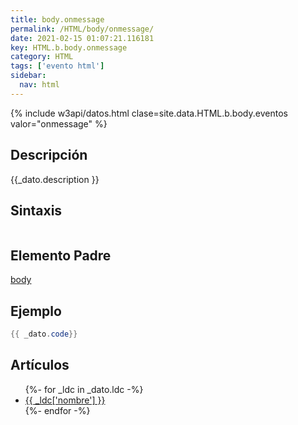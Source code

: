 ```yaml
---
title: body.onmessage
permalink: /HTML/body/onmessage/
date: 2021-02-15 01:07:21.116181
key: HTML.b.body.onmessage
category: HTML
tags: ['evento html']
sidebar: 
  nav: html
---
```


{% include w3api/datos.html clase=site.data.HTML.b.body.eventos valor="onmessage" %}

## Descripción
{{_dato.description }}

## Sintaxis
~~~html
~~~

## Elemento Padre
[body](/HTML/body/)

## Ejemplo
~~~java
{{ _dato.code}}
~~~

## Artículos
<ul>
{%- for _ldc in _dato.ldc -%}
   <li>
       <a href="{{_ldc['url'] }}">{{ _ldc['nombre'] }}</a>
   </li>
{%- endfor -%}
</ul>
